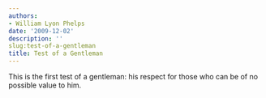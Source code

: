 ```yaml
---
authors:
- William Lyon Phelps
date: '2009-12-02'
description: ''
slug:test-of-a-gentleman
title: Test of a Gentleman
---
```

This is the first test of a gentleman: his respect for those who can be of no possible value to him.



